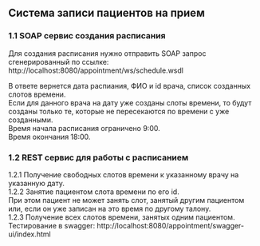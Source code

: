 ## Система записи пациентов на прием

### 1.1 SOAP сервис создания расписания
Для создания расписания нужно отправить SOAP запрос сгенерированный по ссылке:  
http://localhost:8080/appointment/ws/schedule.wsdl  

В ответе вернется дата распиания, ФИО и id врача, список созданных слотов времени.  
Если для данного врача на дату уже созданы слоты времени, то будут созданы только те, 
которые не пересекаются по времени с уже созданными.  
Время начала расписания ограничено 9:00.  
Время окончания 18:00.  

### 1.2 REST сервис для работы с расписанием
1.2.1 Получение свободных слотов времени к указанному врачу на указанную дату.  
1.2.2 Занятие пациентом слота времени по его id.  
  При этом пациент не может занять слот, занятый другим пациентом или, если он уже записан на это время по 
  другому талону.  
1.2.3 Получение всех слотов времени, занятых одним пациентом.  
Тестирование в swagger: http://localhost:8080/appointment/swagger-ui/index.html  







